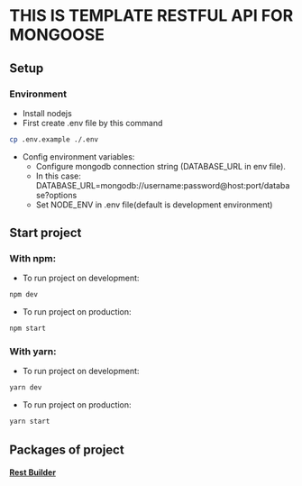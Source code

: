 # THIS IS TEMPLATE RESTFUL API FOR MONGOOSE

## Setup
### Environment
- Install nodejs
- First create .env file by this command
```bash
cp .env.example ./.env
```
- Config environment variables:
    - Configure mongodb connection string (DATABASE_URL in env file).
    - In this case: DATABASE_URL=mongodb://username:password@host:port/database?options
    - Set NODE_ENV in .env file(default is development environment)

## Start project
### With npm:
- To run project on development:
```bash
npm dev
```

- To run project on production:

```bash
npm start
```
### With yarn:
- To run project on development:
```bash
yarn dev
```

- To run project on production:

```bash
yarn start
```
## Packages of project
#### [Rest Builder](src/packages/restBuilder/README.md)
